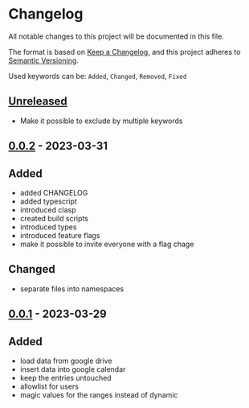 <!-- markdownlint-disable MD024 -->
# Changelog

All notable changes to this project will be documented in this file.

The format is based on [Keep a Changelog](https://keepachangelog.com/en/1.0.0/),
and this project adheres to [Semantic Versioning](https://semver.org/spec/v2.0.0.html).

Used keywords can be: `Added`, `Changed`, `Removed`, `Fixed`

## [Unreleased]

- Make it possible to exclude by multiple keywords

## [0.0.2] - 2023-03-31

## Added

- added CHANGELOG
- added typescript
- introduced clasp
- created build scripts
- introduced types
- introduced feature flags
- make it possible to invite everyone with a flag chage

## Changed

- separate files into namespaces

## [0.0.1] - 2023-03-29

## Added

- load data from google drive
- insert data into google calendar
- keep the entries untouched
- allowlist for users
- magic values for the ranges instead of dynamic

[Unreleased]: https://github.com/budavariam/gscript-massage-sync/compare/v0.0.2...HEAD
[0.0.2]: https://github.com/budavariam/gscript-massage-sync/compare/v0.0.1...v0.0.2
[0.0.1]: https://github.com/budavariam/gscript-massage-sync/releases/tag/v0.0.1